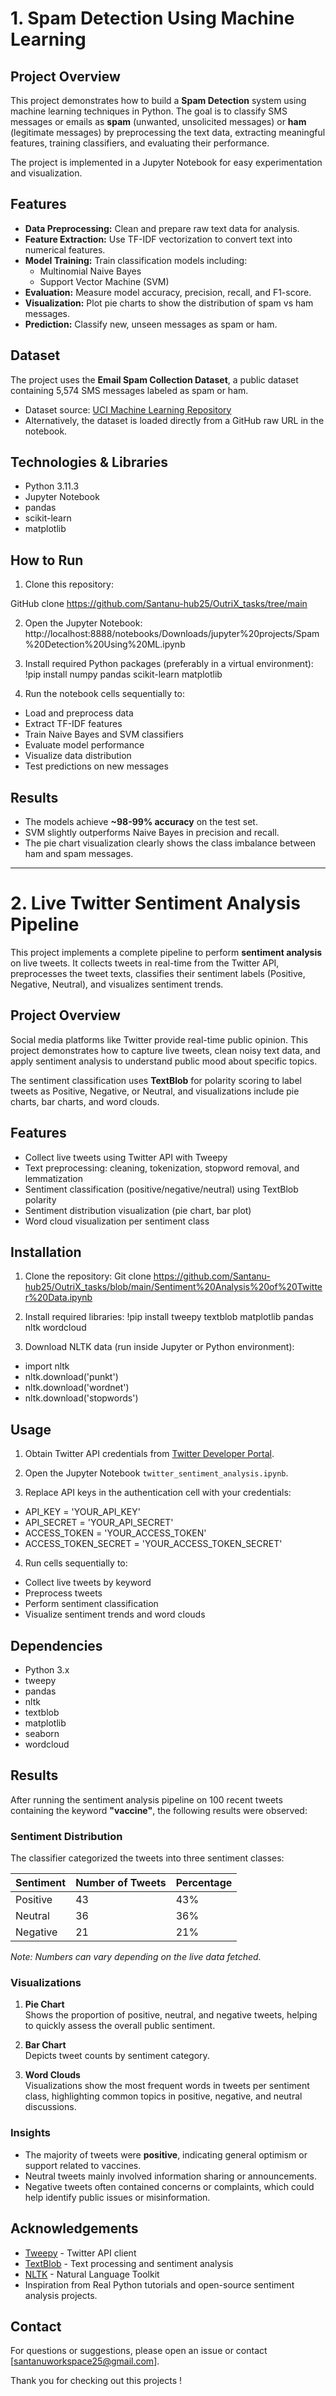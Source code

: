 

# 1. Spam Detection Using Machine Learning

## Project Overview

This project demonstrates how to build a **Spam Detection** system using machine learning techniques in Python. The goal is to classify SMS messages or emails as **spam** (unwanted, unsolicited messages) or **ham** (legitimate messages) by preprocessing the text data, extracting meaningful features, training classifiers, and evaluating their performance.

The project is implemented in a Jupyter Notebook for easy experimentation and visualization.

## Features

- **Data Preprocessing:** Clean and prepare raw text data for analysis.
- **Feature Extraction:** Use TF-IDF vectorization to convert text into numerical features.
- **Model Training:** Train classification models including:
  - Multinomial Naive Bayes
  - Support Vector Machine (SVM)
- **Evaluation:** Measure model accuracy, precision, recall, and F1-score.
- **Visualization:** Plot pie charts to show the distribution of spam vs ham messages.
- **Prediction:** Classify new, unseen messages as spam or ham.

## Dataset

The project uses the **Email Spam Collection Dataset**, a public dataset containing 5,574 SMS messages labeled as spam or ham.

- Dataset source: [UCI Machine Learning Repository](https://github.com/Santanu-hub25/OutriX_tasks/blob/main/spam.csv)
- Alternatively, the dataset is loaded directly from a GitHub raw URL in the notebook.

## Technologies & Libraries

- Python 3.11.3
- Jupyter Notebook
- pandas
- scikit-learn
- matplotlib

## How to Run

1. Clone this repository:

GitHub clone https://github.com/Santanu-hub25/OutriX_tasks/tree/main

2. Open the Jupyter Notebook:
http://localhost:8888/notebooks/Downloads/jupyter%20projects/Spam%20Detection%20Using%20ML.ipynb

3. Install required Python packages (preferably in a virtual environment):
!pip install numpy pandas scikit-learn matplotlib


4. Run the notebook cells sequentially to:
- Load and preprocess data
- Extract TF-IDF features
- Train Naive Bayes and SVM classifiers
- Evaluate model performance
- Visualize data distribution
- Test predictions on new messages


## Results

- The models achieve **~98-99% accuracy** on the test set.
- SVM slightly outperforms Naive Bayes in precision and recall.
- The pie chart visualization clearly shows the class imbalance between ham and spam messages.


---

# 2. Live Twitter Sentiment Analysis Pipeline

This project implements a complete pipeline to perform **sentiment analysis** on live tweets. It collects tweets in real-time from the Twitter API, preprocesses the tweet texts, classifies their sentiment labels (Positive, Negative, Neutral), and visualizes sentiment trends.




##  Project Overview

Social media platforms like Twitter provide real-time public opinion. This project demonstrates how to capture live tweets, clean noisy text data, and apply sentiment analysis to understand public mood about specific topics.

The sentiment classification uses **TextBlob** for polarity scoring to label tweets as Positive, Negative, or Neutral, and visualizations include pie charts, bar charts, and word clouds.


## Features

- Collect live tweets using Twitter API with Tweepy
- Text preprocessing: cleaning, tokenization, stopword removal, and lemmatization
- Sentiment classification (positive/negative/neutral) using TextBlob polarity
- Sentiment distribution visualization (pie chart, bar plot)
- Word cloud visualization per sentiment class


## Installation

1. Clone the repository:
Git clone https://github.com/Santanu-hub25/OutriX_tasks/blob/main/Sentiment%20Analysis%20of%20Twitter%20Data.ipynb


2. Install required libraries:
!pip install tweepy textblob matplotlib pandas nltk wordcloud


3. Download NLTK data (run inside Jupyter or Python environment):
- import nltk
- nltk.download('punkt')
- nltk.download('wordnet')
- nltk.download('stopwords')


## Usage

1. Obtain Twitter API credentials from [Twitter Developer Portal](https://developer.twitter.com/).

2. Open the Jupyter Notebook `twitter_sentiment_analysis.ipynb`.

3. Replace API keys in the authentication cell with your credentials:

- API_KEY = 'YOUR_API_KEY'  
- API_SECRET = 'YOUR_API_SECRET'
- ACCESS_TOKEN = 'YOUR_ACCESS_TOKEN'
- ACCESS_TOKEN_SECRET = 'YOUR_ACCESS_TOKEN_SECRET'


4. Run cells sequentially to:

- Collect live tweets by keyword
- Preprocess tweets
- Perform sentiment classification
- Visualize sentiment trends and word clouds

## Dependencies

- Python 3.x
- tweepy
- pandas
- nltk
- textblob
- matplotlib
- seaborn
- wordcloud

## Results

After running the sentiment analysis pipeline on 100 recent tweets containing the keyword **"vaccine"**, the following results were observed:

### Sentiment Distribution

The classifier categorized the tweets into three sentiment classes:

| Sentiment | Number of Tweets | Percentage |
|-----------|------------------|------------|
| Positive  | 43               | 43%        |
| Neutral   | 36               | 36%        |
| Negative  | 21               | 21%        |

*Note: Numbers can vary depending on the live data fetched.*

### Visualizations

1. **Pie Chart**  
Shows the proportion of positive, neutral, and negative tweets, helping to quickly assess the overall public sentiment.


2. **Bar Chart**  
Depicts tweet counts by sentiment category.

3. **Word Clouds**  
Visualizations show the most frequent words in tweets per sentiment class, highlighting common topics in positive, negative, and neutral discussions.


### Insights

- The majority of tweets were **positive**, indicating general optimism or support related to vaccines.
- Neutral tweets mainly involved information sharing or announcements.
- Negative tweets often contained concerns or complaints, which could help identify public issues or misinformation.

## Acknowledgements

- [Tweepy](https://www.tweepy.org/) - Twitter API client
- [TextBlob](https://textblob.readthedocs.io/en/dev/) - Text processing and sentiment analysis
- [NLTK](https://www.nltk.org/) - Natural Language Toolkit
- Inspiration from Real Python tutorials and open-source sentiment analysis projects.


## Contact

For questions or suggestions, please open an issue or contact [santanuworkspace25@gmail.com].

Thank you for checking out this projects !



